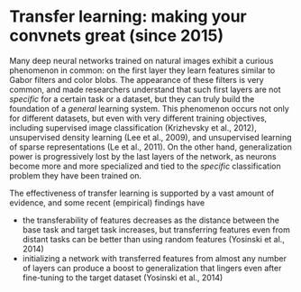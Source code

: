 # Transfer learning: making your convnets great (since 2015)

Many deep neural networks trained on natural images exhibit a curious phenomenon in common: on the first layer they learn features similar to Gabor filters and color blobs. The appearance of these filters is very common, and made researchers understand that such first layers are not _specific_ for a certain task or a dataset, but they can truly build the foundation of a _general_ learning system.
This phenomenon occurs not only for different datasets, but even with very different training objectives, including supervised image classification (Krizhevsky et al., 2012), unsupervised density learning (Lee et al., 2009), and unsupervised learning of sparse  representations (Le et al., 2011).
On the other hand, generalization power is progressively lost by the last layers of the network, as neurons become more and more specialized and tied to the _specific_ classification problem they have been trained on.

The effectiveness of transfer learning is supported by a vast amount of evidence, and some recent (empirical) findings have 
- the transferability of features decreases as the distance between the base task and target task increases, but transferring features even from distant tasks can be better than using random features (Yosinski et al., 2014)
- initializing a network with transferred features from almost any number of layers can produce a boost to generalization that lingers even after fine-tuning to the target dataset (Yosinski et al., 2014)



